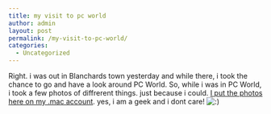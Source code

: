 ```yaml
---
title: my visit to pc world
author: admin
layout: post
permalink: /my-visit-to-pc-world/
categories:
  - Uncategorized
---
```

Right. i was out in Blanchards town yesterday and while there, i took the chance to go and have a look around PC World. So, while i was in PC World, i took a few photos of diffrerent things. just because i could. [I put the photos here on my .mac account][1]. yes, i am a geek and i dont care! <img src="http://blog.lotas-smartman.net/wp-includes/images/smilies/icon_smile.gif" alt=":)" class="wp-smiley" />

 [1]: http://homepage.mac.com/tiernanotoole/PhotoAlbum5.html